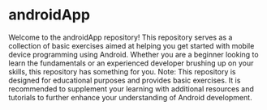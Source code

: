 # androidApp
Welcome to the androidApp repository! This repository serves as a collection of basic exercises aimed at helping you get started with mobile device programming using Android. Whether you are a beginner looking to learn the fundamentals or an experienced developer brushing up on your skills, this repository has something for you.
Note:
This repository is designed for educational purposes and provides basic exercises. It is recommended to supplement your learning with additional resources and tutorials to further enhance your understanding of Android development.
